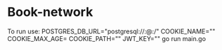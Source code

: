 # Book-network
To run use: POSTGRES_DB_URL="postgresql://<db name>:<password>@<host>:<port>/<table name>" COOKIE_NAME="<cookie-name>" COOKIE_MAX_AGE=<age> COOKIE_PATH="<path>" JWT_KEY="<jwt key>" go run 
main.go
